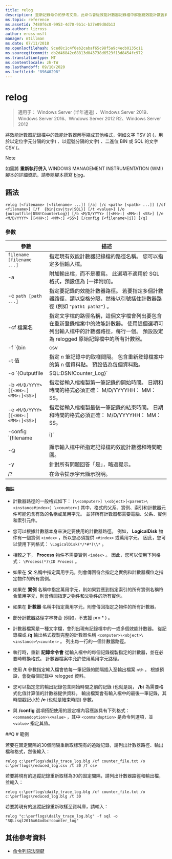 ```yaml
---
title: relog
description: 重新記錄命令的參考文章，此命令會從效能計數器記錄檔中解壓縮效能計數器資訊。
ms.topic: reference
ms.assetid: 7480f6c0-9953-4d70-9b1c-b27e09d8db13
ms.author: lizross
author: eross-msft
manager: mtillman
ms.date: 07/11/2018
ms.openlocfilehash: 9ced8c1c4f0eb2cabaf65c98f5a9c4ecb0135c11
ms.sourcegitcommit: db2d46842c68813d043738d6523f13d8454fc972
ms.translationtype: MT
ms.contentlocale: zh-TW
ms.lasthandoff: 09/10/2020
ms.locfileid: "89640298"
---
```

# <a name="relog"></a>relog

> 適用于： Windows Server (半年通道) 、Windows Server 2019、Windows Server 2016、Windows Server 2012 R2、Windows Server 2012

將效能計數器記錄檔中的效能計數器解壓縮成其他格式，例如文字 TSV 的 (，用於以定位字元分隔的文字) 、以逗號分隔的文字) 、二進位 BIN 或 SQL 的文字 CSV (。

>[!NOTE]
>如需將 **重新執行併入** WINDOWS MANAGEMENT INSTRUMENTATION (WMI) 腳本的詳細資訊，請參閱腳本撰寫 [blog](https://devblogs.microsoft.com/scripting/)。

## <a name="syntax"></a>語法

```
relog [<filename> [<filename> ...]] [/a] [/c <path> [<path> ...]] [/cf <filename>] [/f  {bin|csv|tsv|SQL}] [/t <value>] [/o {outputfile|DSN!CounterLog}] [/b <M/D/YYYY> [[<HH>:] <MM>:] <SS>] [/e <M/D/YYYY> [[<HH>:] <MM>:] <SS>] [/config {<filename>|i}] [/q]
```

### <a name="parameters"></a>參數

| 參數 | 描述 |
|--|--|
| `filename [filename ...]` | 指定現有效能計數器記錄檔的路徑名稱。 您可以指定多個輸入檔。 |
| -a | 附加輸出檔，而不是覆寫。 此選項不適用於 SQL 格式，預設值為 [一律附加]。 |
| -c `path [path ...]` | 指定要記錄的效能計數器路徑。 若要指定多個計數器路徑，請以空格分隔，然後以引號括住計數器路徑 (例如 `"path1 path2"`) 。 |
| -cf 檔案名 | 指定文字檔的路徑名稱，這個文字檔會列出要包含在重新登錄檔案中的效能計數器。 使用這個選項可列出輸入檔中的計數器路徑，每行一個。 預設設定為 relogged 原始記錄檔中的所有計數器。 |
| -f `{bin | csv | tsv | SQL}` | 指定輸出檔案格式的路徑名稱。 預設格式為 **bin**。 若為 SQL 資料庫，輸出檔會指定 `DSN!CounterLog` 。 您可以使用 ODBC 管理員設定 DSN (資料庫系統名稱) 來指定資料庫位置。 |
| -t 值 | 指定 *n* 筆記錄中的取樣間隔。 包含重新登錄檔案中的第 n 個資料點。 預設值為每個資料點。 |
| -o `{Outputfile | SQL:DSN!Counter_Log}` | 指定將寫入計數器的輸出檔案或 SQL 資料庫的路徑名稱。 <P>**注意：** 若為64位和32位版本的 relog.exe，您必須分別在 ODBC 資料來源中定義 (64 位和32位的 DSN) 系統上。 使用 "SQL Server" ODBC 驅動程式來定義 DSN。 |
| -b `<M/D/YYYY> [[<HH>:]<MM>:]<SS>]` | 指定從輸入檔複製第一筆記錄的開始時間。 日期和時間的格式必須正確： M/D/YYYYHH： MM： SS。 |
| -e `<M/D/YYYY> [[<HH>:]<MM>:]<SS>]` | 指定從輸入檔複製最後一筆記錄的結束時間。 日期和時間的格式必須正確： M/D/YYYYHH： MM： SS。 |
| -config `{filename | i}` | 指定包含命令列參數之設定檔的路徑名稱。 如果您使用的是設定檔，您可以使用 **-i** 作為預留位置，以取得可放置於命令列的輸入檔清單。 如果您使用的是命令列，請不要使用 **-i**。 您也可以使用萬用字元，例如 `*.blg` 一次指定多個輸入檔名稱。 |
| -Q | 顯示輸入檔中所指定記錄檔的效能計數器和時間範圍。 |
| -y | 針對所有問題回答「是」，略過提示。 |
| /? | 在命令提示字元顯示說明。 |

#### <a name="remarks"></a>備註

- 計數器路徑的一般格式如下： `[\<computer>] \<object>[<parent>\<instance#index>] \<counter>]` 其中，格式的父系、實例、索引和計數器元件可能包含有效的名稱或萬用字元。 並非所有計數器都需要電腦、父系、實例和索引元件。

- 您可以根據計數器本身來決定要使用的計數器路徑。 例如， **LogicalDisk** 物件有一個實例 `<index>` ，所以您必須提供 `<#index>` 或萬用字元。 因此，您可以使用下列格式： `\LogicalDisk(*/*#*)\\*` 。

- 相較之下， **Process** 物件不需要實例 `<index>` 。 因此，您可以使用下列格式： `\Process(*)\ID Process` 。

- 如果在 **父** 名稱中指定萬用字元，則會傳回符合指定之實例和計數器欄位之指定物件的所有實例。

- 如果在 **實例** 名稱中指定萬用字元，則如果對應到指定索引的所有實例名稱符合萬用字元，則會傳回指定之物件和父物件的所有實例。

- 如果在 **計數器** 名稱中指定萬用字元，則會傳回指定之物件的所有計數器。

- 部分計數器路徑字串符合 (例如，不支援 pro * ) 。

- 計數器檔案是一種文字檔，會列出現有記錄檔中的一或多個效能計數器。 從記錄檔或 **/q** 輸出格式複製完整的計數器名稱 `<computer>\<object>\<instance>\<counter>` 。 列出每一行的一個計數器路徑。

- 執行時，重新 **記錄命令會** 從輸入檔中的每個記錄複製指定的計數器，並在必要時轉換格式。 計數器檔案中允許使用萬用字元路徑。

- 使用 **/t** 參數指定輸入檔會依每一筆記錄的間隔插入至輸出檔案 `nth` 。 根據預設，會從每個記錄中 relogged 資料。

- 您可以指定您的輸出記錄包含開始時間之前的記錄 (也就是說， **/b**) 為需要格式化值計算值的計數器提供資料。 輸出檔案會有輸入檔中的最後一筆記錄，其時間戳記小於 **/e** (也就是結束時間) 參數。

- 與 **/config** 選項搭配使用的設定檔內容應該具有下列格式： `<commandoption>\<value>` ，其中 `<commandoption>` 是命令列選項，並 `<value>` 指定其值。

##<a name="q-examples"></a>Q # 範例

若要在固定間隔的30個間隔重新取樣現有的追蹤記錄，請列出計數器路徑、輸出檔和格式，然後輸入：

```
relog c:\perflogs\daily_trace_log.blg /cf counter_file.txt /o c:\perflogs\reduced_log.csv /t 30 /f csv
```

若要將現有的追蹤記錄重新取樣為30的固定間隔，請列出計數器路徑和輸出檔，並輸入：

```
relog c:\perflogs\daily_trace_log.blg /cf counter_file.txt /o c:\perflogs\reduced_log.blg /t 30
```

若要將現有的追蹤記錄重新取樣至資料庫，請輸入：

```
relog "c:\perflogs\daily_trace_log.blg" -f sql -o "SQL:sql2016x64odbc!counter_log"
```

## <a name="additional-references"></a>其他參考資料

- [命令列語法關鍵](command-line-syntax-key.md)
